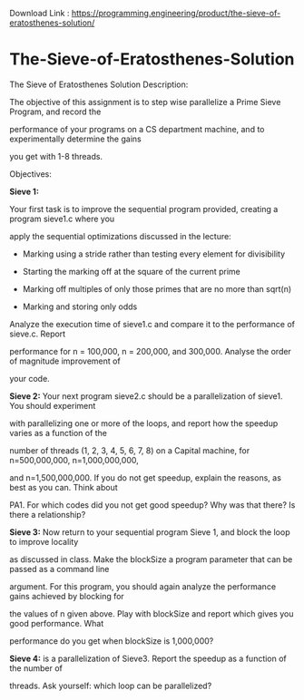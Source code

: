 Download Link : https://programming.engineering/product/the-sieve-of-eratosthenes-solution/

# The-Sieve-of-Eratosthenes-Solution
The Sieve of Eratosthenes Solution
Description:

The objective of this assignment is to step wise parallelize a Prime Sieve Program, and record the

performance of your programs on a CS department machine, and to experimentally determine the gains

you get with 1-8 threads.

Objectives:

**Sieve 1:**

Your first task is to improve the sequential program provided, creating a program sieve1.c where you

apply the sequential optimizations discussed in the lecture:

* Marking using a stride rather than testing every element for divisibility

* Starting the marking off at the square of the current prime

* Marking off multiples of only those primes that are no more than sqrt(n)

* Marking and storing only odds

Analyze the execution time of sieve1.c and compare it to the performance of sieve.c. Report

performance for n = 100,000, n = 200,000, and 300,000. Analyse the order of magnitude improvement of

your code.

**Sieve 2:** Your next program sieve2.c should be a parallelization of sieve1. You should experiment

with parallelizing one or more of the loops, and report how the speedup varies as a function of the

number of threads (1, 2, 3, 4, 5, 6, 7, 8) on a Capital machine, for n=500,000,000, n=1,000,000,000,

and n=1,500,000,000. If you do not get speedup, explain the reasons, as best as you can. Think about

PA1. For which codes did you not get good speedup? Why was that there? Is there a relationship?

**Sieve 3:** Now return to your sequential program Sieve 1, and block the loop to improve locality

as discussed in class. Make the blockSize a program parameter that can be passed as a command line

argument. For this program, you should again analyze the performance gains achieved by blocking for

the values of n given above. Play with blockSize and report which gives you good performance. What

performance do you get when blockSize is 1,000,000?

**Sieve 4:** is a parallelization of Sieve3. Report the speedup as a function of the number of

threads. Ask yourself: which loop can be parallelized? 
